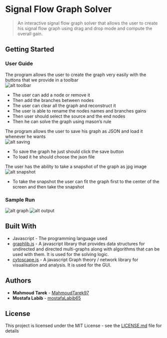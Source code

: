 # Signal Flow Graph Solver

> An interactive signal flow graph solver that allows the user to create his signal flow graph using drag and drop mode and compute the overall gain.

## Getting Started

### User Guide

The program allows the user to create the graph very easily with the buttons that we provide in a toolbar <br/>
![alt toolbar](https://i.imgur.com/uTBnqEf.png)
* The user can add a node or remove it
* Then add the branches between nodes
* The user can clear all the graph and reconstruct it
* The user is able to rename the nodes names and branches gains
* Then user should select the source and the end nodes
* Then he can solve the graph using mason’s rule

The program allows the user to save his graph as JSON and load it whenever he wants <br/>
![alt saving](https://i.imgur.com/r1Ym2ds.png)
* To save the graph he just should click the save button
* To load it he should choose the json file

The user has the ability to take a snapshot of the graph as jpg image <br/>
![alt snapshot](https://i.imgur.com/LZNHPTN.png)
* To take the snapshot the user can fit the graph first to the center of the screen and then take the snapshot

### Sample Run
![alt graph](https://i.imgur.com/JBK0qrD.png)
![alt output](https://i.imgur.com/CBNou2E.png)

## Built With
* Javascript - The programming language used
* [graphlib.js](https://github.com/dagrejs/graphlib) - A javascript library that provides data structures for undirected and directed multi-graphs along with algorithms that can be used with them. It is used for the solving logic.
* [cytoscape.js](http://js.cytoscape.org/) - A javascript Graph theory / network library for visualisation and analysis. It is used for the GUI.

## Authors
* **Mahmoud Tarek** - [MahmoudTarek97](https://github.com/MahmoudTarek97)
* **Mostafa Labib** - [mostafaLabib65](https://github.com/mostafaLabib65/)

## License
This project is licensed under the MIT License - see the [LICENSE.md](LICENSE.md) file for details
